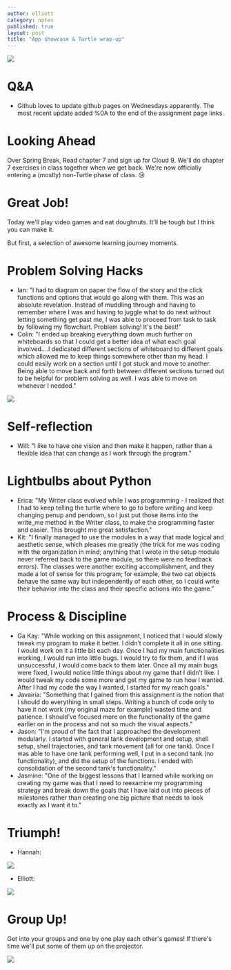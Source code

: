 ```yaml
---
author: elliott
category: notes
published: true
layout: post
title: "App showcase & Turtle wrap-up"
---
```


![](http://www.cs.miami.edu/~tptp/Seminars/SPASS-XDB/DonutHomer.jpg)

# Q&A

* Github loves to update github pages on Wednesdays apparently.  The most recent update added %0A to the end of the assignment page links.  

# Looking Ahead

Over Spring Break, Read chapter 7 and sign up for Cloud 9.  We'll do chapter 7 exercises in class together when we get back. We're now officially entering a (mostly) non-Turtle phase of class. :cry:

# Great Job!

Today we'll play video games and eat doughnuts.  It'll be tough but I think you can make it.

But first, a selection of awesome learning journey moments.

# Problem Solving Hacks

* Ian: "I had to diagram on paper the flow of the story and the click functions and options that would go along with them. This was an absolute revelation. Instead of muddling through and having to remember where I was and having to juggle what to do next without letting something get past me, I was able to proceed from task to task by following my flowchart. Problem solving! It's the best!"
* Colin: "I ended up breaking everything down much further on whiteboards so that I could get a better idea of what each goal involved....I dedicated different sections of whiteboard to different goals which allowed me to keep things somewhere other than my head. I could easily work on a section until I got stuck and move to another. Being able to move back and forth between different sections turned out to be helpful for problem solving as well. I was able to move on whenever I needed."

![](http://i.imgur.com/T2lmA1gm.jpg)

# Self-reflection

* Will: "I like to have one vision and then make it happen, rather than a flexible idea that can change as I work through the program."

# Lightbulbs about Python

* Erica: "My Writer class evolved while I was programming - I realized that I had to keep telling the turtle where to go to before writing and keep changing penup and pendown, so I just put those items into the write_me method in the Writer class, to make the programming faster and easier. This brought me great satisfaction."
* Kit: "I finally managed to use the modules in a way that made logical and aesthetic sense, which pleases me greatly (the trick for me was coding with the organization in mind; anything that I wrote in the setup module never referred back to the game module, so there were no feedback errors). The classes were another exciting accomplishment, and they made a lot of sense for this program; for example, the two cat objects behave the same way but independently of each other, so I could write their behavior into the class and their specific actions into the game."

# Process & Discipline

* Ga Kay: "While working on this assignment, I noticed that I would slowly tweak my program to make it better. I didn’t complete it all in one sitting. I would work on it a little bit each day. Once I had my main functionalities working, I would run into little bugs. I would try to fix them, and if I was unsuccessful, I would come back to them later. Once all my main bugs were fixed, I would notice little things about my game that I didn’t like. I would tweak my code some more and get my game to run how I wanted. After I had my code the way I wanted, I started for my reach goals."
* Javairia: "Something that I gained from this assignment is the notion that I should do everything in small steps. Writing a bunch of code only to have it not work (my original maze for example) wasted time and patience. I should’ve focused more on the functionality of the game earlier on in the process and not so much the visual aspects."
* Jason: "I'm proud of the fact that I approached the development modularly. I started with general tank development and setup, shell setup, shell trajectories, and tank movement (all for one tank). Once I was able to have one tank performing well, I put in a second tank (no functionality), and did the setup of the functions. I ended with consolidation of the second tank's functionality."
* Jasmine: "One of the biggest lessons that I learned while working on creating my game was that I need to reexamine my programming strategy and break down the goals that I have laid out into pieces of milestones rather than creating one big picture that needs to look exactly as I want it to."

# Triumph!

* Hannah:

![](https://camo.githubusercontent.com/4f587ece9e81ad65c3b64c0e27bbde3c0d54f7e9/68747470733a2f2f72656e6465722e6269747374726970732e636f6d2f76322f6370616e656c2f393638333338342d3132393933353936315f352d73312d76312e706e673f70616c657474653d312677696474683d323436)

* Elliott:

![](https://raw.githubusercontent.com/silshack/fall2013/gh-pages/favicon.ico)

# Group Up!

Get into your groups and one by one play each other's games!  If there's time we'll put some of them up on the projector.

![](http://media.gunaxin.com/wp-content/uploads/gallery/homer-simpson-donut-day/homer-simpson-donuts-08.jpg)